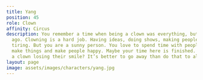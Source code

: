```yaml
---
title: Yang
position: 45
role: Clown
affinity: Circus
description: You remember a time when being a clown was everything, but that was long
  ago. Clowning is a hard job. Having ideas, doing shows, making people laugh. It’s
  tiring. But you are a sunny person. You love to spend time with people, stay together,
  make things and make people happy. Maybe your time here is finished. Who can bear
  a clown losing their smile? It’s better to go away than do that to all the others.
layout: page
image: assets/images/characters/yang.jpg
---
```


